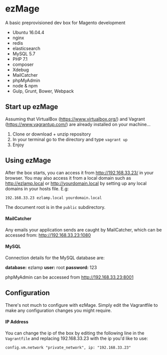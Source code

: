 # ezMage

A basic preprovisioned dev box for Magento development

- Ubuntu 16.04.4
- nginx
- redis
- elasticsearch
- MySQL 5.7
- PHP 7.1
- composer
- Xdebug
- MailCatcher
- phpMyAdmin
- node & npm
- Gulp, Grunt, Bower, Webpack

## Start up ezMage
Assuming that VirtualBox (https://www.virtualbox.org/) and Vagrant (https://www.vagrantup.com/) are already installed on your machine...

1. Clone or download + unzip repository
2. In your terminal go to the directory and type `vagrant up`
3. Enjoy

## Using ezMage

After the box starts, you can access it from http://192.168.33.23/ in your browser.  You may also access it from a local domain such as http://ezlamp.local or http://yourdomain.local by setting up any local domains in your hosts file. E.g:

`192.168.33.23 ezlamp.local yourdomain.local`

The document root is in the `public` subdirectory.

#### MailCatcher
Any emails your application sends are caught by MailCatcher, which can be accessed from:
http://192.168.33.23:1080

#### MySQL
Connection details for the MySQL database are:

**database:** ezlamp
**user:** root
**password:** 123

phpMyAdmin can be accessed from http://192.168.33.23:8001

## Configuration
There's not much to configure with ezMage.  Simply edit the Vagrantfile to make any configuration changes you might require.

#### IP Address
You can change the ip of the box by editing the following line in the `Vagrantfile` and replacing 192.168.33.23 with the ip you'd like to use:

`config.vm.network "private_network", ip: "192.168.33.23"`
